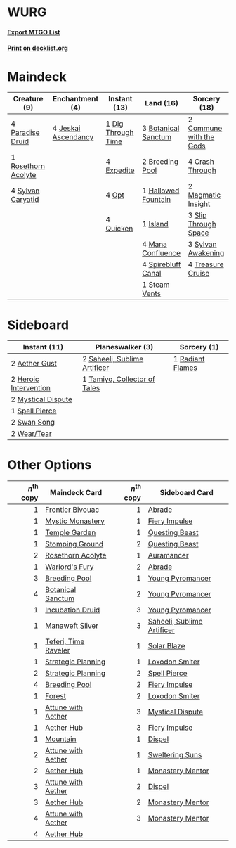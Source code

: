 # WURG

#### [Export MTGO List](../collection/WURG/WURG.txt)
#### [Print on decklist.org](http://decklist.org/?deckmain=3%09Botanical%20Sanctum%0A2%09Breeding%20Pool%0A2%09Commune%20with%20the%20Gods%0A4%09Crash%20Through%0A1%09Dig%20Through%20Time%0A4%09Expedite%0A1%09Hallowed%20Fountain%0A1%09Island%0A4%09Jeskai%20Ascendancy%0A2%09Magmatic%20Insight%0A4%09Mana%20Confluence%0A4%09Opt%0A4%09Paradise%20Druid%0A4%09Quicken%0A1%09Rosethorn%20Acolyte%0A3%09Slip%20Through%20Space%0A4%09Spirebluff%20Canal%0A1%09Steam%20Vents%0A3%09Sylvan%20Awakening%0A4%09Sylvan%20Caryatid%0A4%09Treasure%20Cruise&deckside=2%09Aether%20Gust%0A2%09Heroic%20Intervention%0A2%09Mystical%20Dispute%0A1%09Radiant%20Flames%0A2%09Saheeli,%20Sublime%20Artificer%0A1%09Spell%20Pierce%0A2%09Swan%20Song%0A1%09Tamiyo,%20Collector%20of%20Tales%0A2%09Wear/Tear)
# Maindeck

|                                         Creature (9)                                         |                                       Enchantment (4)                                        |                                        Instant (13)                                         |                                          Land (16)                                           |                                           Sorcery (18)                                           |
|----------------------------------------------------------------------------------------------|----------------------------------------------------------------------------------------------|---------------------------------------------------------------------------------------------|----------------------------------------------------------------------------------------------|--------------------------------------------------------------------------------------------------|
|4 [Paradise Druid](http://gatherer.wizards.com/Pages/Card/Details.aspx?multiverseid=461098)   |4 [Jeskai Ascendancy](http://gatherer.wizards.com/Pages/Card/Details.aspx?multiverseid=386571)|1 [Dig Through Time](http://gatherer.wizards.com/Pages/Card/Details.aspx?multiverseid=386518)|3 [Botanical Sanctum](http://gatherer.wizards.com/Pages/Card/Details.aspx?multiverseid=417817)|2 [Commune with the Gods](http://gatherer.wizards.com/Pages/Card/Details.aspx?multiverseid=413704)|
|1 [Rosethorn Acolyte](http://gatherer.wizards.com/Pages/Card/Details.aspx?multiverseid=473136)|                                                                                              |4 [Expedite](http://gatherer.wizards.com/Pages/Card/Details.aspx?multiverseid=446145)        |2 [Breeding Pool](http://gatherer.wizards.com/Pages/Card/Details.aspx?multiverseid=97088)     |4 [Crash Through](http://gatherer.wizards.com/Pages/Card/Details.aspx?multiverseid=430777)        |
|4 [Sylvan Caryatid](http://gatherer.wizards.com/Pages/Card/Details.aspx?multiverseid=373624)  |                                                                                              |4 [Opt](http://gatherer.wizards.com/Pages/Card/Details.aspx?multiverseid=442948)             |1 [Hallowed Fountain](http://gatherer.wizards.com/Pages/Card/Details.aspx?multiverseid=97071) |2 [Magmatic Insight](http://gatherer.wizards.com/Pages/Card/Details.aspx?multiverseid=398496)     |
|                                                                                              |                                                                                              |4 [Quicken](http://gatherer.wizards.com/Pages/Card/Details.aspx?multiverseid=426578)         |1 [Island](http://gatherer.wizards.com/Pages/Card/Details.aspx?multiverseid=439857)           |3 [Slip Through Space](http://gatherer.wizards.com/Pages/Card/Details.aspx?multiverseid=407557)   |
|                                                                                              |                                                                                              |                                                                                             |4 [Mana Confluence](http://gatherer.wizards.com/Pages/Card/Details.aspx?multiverseid=409573)  |3 [Sylvan Awakening](http://gatherer.wizards.com/Pages/Card/Details.aspx?multiverseid=443071)     |
|                                                                                              |                                                                                              |                                                                                             |4 [Spirebluff Canal](http://gatherer.wizards.com/Pages/Card/Details.aspx?multiverseid=417822) |4 [Treasure Cruise](http://gatherer.wizards.com/Pages/Card/Details.aspx?multiverseid=420718)      |
|                                                                                              |                                                                                              |                                                                                             |1 [Steam Vents](http://gatherer.wizards.com/Pages/Card/Details.aspx?multiverseid=405109)      |                                                                                                  |


# Sideboard

|                                          Instant (11)                                          |                                           Planeswalker (3)                                            |                                        Sorcery (1)                                        |
|------------------------------------------------------------------------------------------------|-------------------------------------------------------------------------------------------------------|-------------------------------------------------------------------------------------------|
|2 [Aether Gust](http://gatherer.wizards.com/Pages/Card/Details.aspx?multiverseid=466796)        |2 [Saheeli, Sublime Artificer](http://gatherer.wizards.com/Pages/Card/Details.aspx?multiverseid=461161)|1 [Radiant Flames](http://gatherer.wizards.com/Pages/Card/Details.aspx?multiverseid=402002)|
|2 [Heroic Intervention](http://gatherer.wizards.com/Pages/Card/Details.aspx?multiverseid=423776)|1 [Tamiyo, Collector of Tales](http://gatherer.wizards.com/Pages/Card/Details.aspx?multiverseid=461147)|                                                                                           |
|2 [Mystical Dispute](http://gatherer.wizards.com/Pages/Card/Details.aspx?multiverseid=473020)   |                                                                                                       |                                                                                           |
|1 [Spell Pierce](http://gatherer.wizards.com/Pages/Card/Details.aspx?multiverseid=425876)       |                                                                                                       |                                                                                           |
|2 [Swan Song](http://gatherer.wizards.com/Pages/Card/Details.aspx?multiverseid=420715)          |                                                                                                       |                                                                                           |
|2 [Wear/Tear](http://gatherer.wizards.com/Pages/Card/Details.aspx?multiverseid=368950)          |                                                                                                       |                                                                                           |


# Other Options

|*n*<sup>th</sup> copy|                                         Maindeck Card                                         |*n*<sup>th</sup> copy|                                           Sideboard Card                                            |
|--------------------:|-----------------------------------------------------------------------------------------------|--------------------:|-----------------------------------------------------------------------------------------------------|
|                    1|[Frontier Bivouac](http://gatherer.wizards.com/Pages/Card/Details.aspx?multiverseid=420914)    |                    1|[Abrade](http://gatherer.wizards.com/Pages/Card/Details.aspx?multiverseid=430772)                    |
|                    1|[Mystic Monastery](http://gatherer.wizards.com/Pages/Card/Details.aspx?multiverseid=420927)    |                    1|[Fiery Impulse](http://gatherer.wizards.com/Pages/Card/Details.aspx?multiverseid=398516)             |
|                    1|[Temple Garden](http://gatherer.wizards.com/Pages/Card/Details.aspx?multiverseid=405112)       |                    1|[Questing Beast](http://gatherer.wizards.com/Pages/Card/Details.aspx?multiverseid=473133)            |
|                    1|[Stomping Ground](http://gatherer.wizards.com/Pages/Card/Details.aspx?multiverseid=405110)     |                    2|[Questing Beast](http://gatherer.wizards.com/Pages/Card/Details.aspx?multiverseid=473133)            |
|                    2|[Rosethorn Acolyte](http://gatherer.wizards.com/Pages/Card/Details.aspx?multiverseid=473136)   |                    1|[Auramancer](http://gatherer.wizards.com/Pages/Card/Details.aspx?multiverseid=441995)                |
|                    1|[Warlord's Fury](http://gatherer.wizards.com/Pages/Card/Details.aspx?multiverseid=443039)      |                    2|[Abrade](http://gatherer.wizards.com/Pages/Card/Details.aspx?multiverseid=430772)                    |
|                    3|[Breeding Pool](http://gatherer.wizards.com/Pages/Card/Details.aspx?multiverseid=97088)        |                    1|[Young Pyromancer](http://gatherer.wizards.com/Pages/Card/Details.aspx?multiverseid=426592)          |
|                    4|[Botanical Sanctum](http://gatherer.wizards.com/Pages/Card/Details.aspx?multiverseid=417817)   |                    2|[Young Pyromancer](http://gatherer.wizards.com/Pages/Card/Details.aspx?multiverseid=426592)          |
|                    1|[Incubation Druid](http://gatherer.wizards.com/Pages/Card/Details.aspx?multiverseid=457275)    |                    3|[Young Pyromancer](http://gatherer.wizards.com/Pages/Card/Details.aspx?multiverseid=426592)          |
|                    1|[Manaweft Sliver](http://gatherer.wizards.com/Pages/Card/Details.aspx?multiverseid=370599)     |                    3|[Saheeli, Sublime Artificer](http://gatherer.wizards.com/Pages/Card/Details.aspx?multiverseid=461161)|
|                    1|[Teferi, Time Raveler](http://gatherer.wizards.com/Pages/Card/Details.aspx?multiverseid=461148)|                    1|[Solar Blaze](http://gatherer.wizards.com/Pages/Card/Details.aspx?multiverseid=461143)               |
|                    1|[Strategic Planning](http://gatherer.wizards.com/Pages/Card/Details.aspx?multiverseid=376525)  |                    1|[Loxodon Smiter](http://gatherer.wizards.com/Pages/Card/Details.aspx?multiverseid=290543)            |
|                    2|[Strategic Planning](http://gatherer.wizards.com/Pages/Card/Details.aspx?multiverseid=376525)  |                    2|[Spell Pierce](http://gatherer.wizards.com/Pages/Card/Details.aspx?multiverseid=425876)              |
|                    4|[Breeding Pool](http://gatherer.wizards.com/Pages/Card/Details.aspx?multiverseid=97088)        |                    2|[Fiery Impulse](http://gatherer.wizards.com/Pages/Card/Details.aspx?multiverseid=398516)             |
|                    1|[Forest](http://gatherer.wizards.com/Pages/Card/Details.aspx?multiverseid=439860)              |                    2|[Loxodon Smiter](http://gatherer.wizards.com/Pages/Card/Details.aspx?multiverseid=290543)            |
|                    1|[Attune with Aether](http://gatherer.wizards.com/Pages/Card/Details.aspx?multiverseid=417718)  |                    3|[Mystical Dispute](http://gatherer.wizards.com/Pages/Card/Details.aspx?multiverseid=473020)          |
|                    1|[Aether Hub](http://gatherer.wizards.com/Pages/Card/Details.aspx?multiverseid=417815)          |                    3|[Fiery Impulse](http://gatherer.wizards.com/Pages/Card/Details.aspx?multiverseid=398516)             |
|                    1|[Mountain](http://gatherer.wizards.com/Pages/Card/Details.aspx?multiverseid=439859)            |                    1|[Dispel](http://gatherer.wizards.com/Pages/Card/Details.aspx?multiverseid=401858)                    |
|                    2|[Attune with Aether](http://gatherer.wizards.com/Pages/Card/Details.aspx?multiverseid=417718)  |                    1|[Sweltering Suns](http://gatherer.wizards.com/Pages/Card/Details.aspx?multiverseid=426851)           |
|                    2|[Aether Hub](http://gatherer.wizards.com/Pages/Card/Details.aspx?multiverseid=417815)          |                    1|[Monastery Mentor](http://gatherer.wizards.com/Pages/Card/Details.aspx?multiverseid=391883)          |
|                    3|[Attune with Aether](http://gatherer.wizards.com/Pages/Card/Details.aspx?multiverseid=417718)  |                    2|[Dispel](http://gatherer.wizards.com/Pages/Card/Details.aspx?multiverseid=401858)                    |
|                    3|[Aether Hub](http://gatherer.wizards.com/Pages/Card/Details.aspx?multiverseid=417815)          |                    2|[Monastery Mentor](http://gatherer.wizards.com/Pages/Card/Details.aspx?multiverseid=391883)          |
|                    4|[Attune with Aether](http://gatherer.wizards.com/Pages/Card/Details.aspx?multiverseid=417718)  |                    3|[Monastery Mentor](http://gatherer.wizards.com/Pages/Card/Details.aspx?multiverseid=391883)          |
|                    4|[Aether Hub](http://gatherer.wizards.com/Pages/Card/Details.aspx?multiverseid=417815)          |                     |                                                                                                     |

